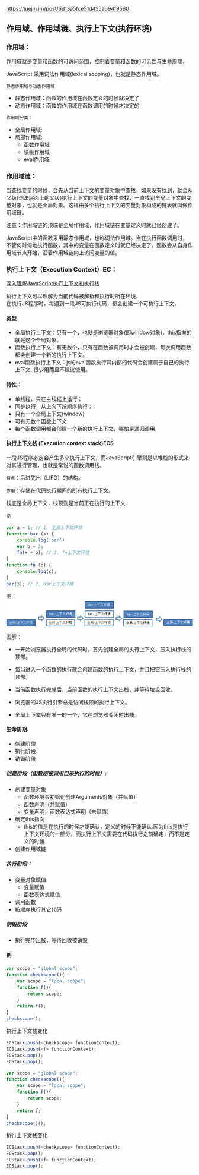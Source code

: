 https://juejin.im/post/5d13a5fce51d455a694f9560

## <a name="作用域、作用域链、执行上下文">作用域、作用域链、执行上下文(执行环境)</a>

### 作用域：
作用域就是变量和函数的可访问范围，控制着变量和函数的可见性与生命周期，

JavaScript 采用词法作用域(lexical scoping)，也就是静态作用域。


`静态作用域与动态作用域`
* 静态作用域：函数的作用域在函数定义的时候就决定了  
* 动态作用域：函数的作用域在函数调用的时候才决定的


`作用域分类：`
* 全局作用域:
* 局部作用域:
  * 函数作用域
  * 块级作用域
  * eval作用域

### 作用域链：

当查找变量的时候，会先从当前上下文的变量对象中查找，如果没有找到，就会从父级(词法层面上的父级)执行上下文的变量对象中查找，一直找到全局上下文的变量对象，也就是全局对象。这样由多个执行上下文的变量对象构成的链表就叫做作用域链。

注意：作用域链的顶端是全局作用域，作用域链在变量定义时就已经创建了。

JavaScript中的函数采用静态作用域，也称词法作用域。当在执行函数调用时，不管何时何地执行函数，其中的变量在函数定义时就已经决定了，函数会从自身作用域节点开始，沿着作用域链向上访问变量的值。


### 执行上下文（Execution Context）EC：
[深入理解JavaScript执行上下文和执行栈](https://segmentfault.com/a/1190000018550118)

执行上下文可以理解为当前代码被解析和执行时所在环境，  
在执行JS程序时，每遇到一段JS可执行代码，都会创建一个可执行上下文。


#### 类型
* 全局执行上下文：只有一个，也就是浏览器对象(即window对象)，this指向的就是这个全局对象。
* 函数执行上下文：有无数个，只有在函数被调用时才会被创建，每次调用函数都会创建一个新的执行上下文。
* eval函数执行上下文：js的eval函数执行其内部的代码会创建属于自己的执行上下文, 很少用而且不建议使用。

#### 特性：
* 单线程，只在主线程上运行；
* 同步执行，从上向下按顺序执行；
* 只有一个全局上下文(window)
* 可有无数个函数上下文
* 每个函数调用都会创建一个新的执行上下文，哪怕是递归调用

#### 执行上下文栈 (Execution context stack)ECS
一段JS程序必定会产生多个执行上下文，而JavaScript引擎则是以堆栈的形式来对其进行管理，也就是常说的函数调用栈。 

`特点`：后进先出（LIFO）的结构。

`作用`：存储在代码执行期间的所有执行上下文。

栈底是全局上下文，栈顶则是当前正在执行的上下文.


例
```js
var a = 1; // 1. 全局上下文环境
function bar (x) {
    console.log('bar')
    var b = 2;
    fn(x + b); // 3. fn上下文环境
}
function fn (c) {
    console.log(c);
}
bar(3); // 2. bar上下文环境
```
图：
![](/img/执行上下文.jpg)

图解：
* 一开始浏览器执行全局的代码时，首先创建全局的执行上下文，压入执行栈的顶部。

* 每当进入一个函数的执行就会创建函数的执行上下文，并且把它压入执行栈的顶部。

* 当前函数执行完成后，当前函数的执行上下文出栈，并等待垃圾回收。

* 浏览器的JS执行引擎总是访问栈顶的执行上下文。  

* 全局上下文只有唯一的一个，它在浏览器关闭时出栈。

#### 生命周期:
* 创建阶段
* 执行阶段
* 销毁阶段

##### 创建阶段（函数刚被调用但未执行的时候）:
* 创建变量对象
  - 函数环境会初始化创建Arguments对象（并赋值）
  - 函数声明（并赋值）
  - 变量声明，函数表达式声明（未赋值）
* 确定this指向  
  - this的值是在执行的时候才能确认，定义的时候不能确认.因为this是执行上下文环境的一部分，而执行上下文需要在代码执行之前确定，而不是定义的时候  
* 创建作用域链

##### 执行阶段：
* 变量对象赋值
  - 变量赋值
  - 函数表达式赋值
* 调用函数
* 按顺序执行其它代码


##### 销毁阶段
* 执行完毕出栈，等待回收被销毁 



#### 例
```js
var scope = "global scope";
function checkscope(){
    var scope = "local scope";
    function f(){
        return scope;
    }
    return f();
}
checkscope();
```
执行上下文栈变化
```js
ECStack.push(<checkscope> functionContext);
ECStack.push(<f> functionContext);
ECStack.pop();
ECStack.pop();
```


```js
var scope = "global scope";
function checkscope(){
    var scope = "local scope";
    function f(){
        return scope;
    }
    return f;
}
checkscope()();
```
执行上下文栈变化
```js
ECStack.push(<checkscope> functionContext);
ECStack.pop();
ECStack.push(<f> functionContext);
ECStack.pop();
```